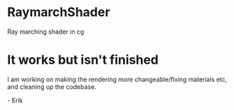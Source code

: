 # RaymarchShader
Ray marching shader in cg

# It works but isn't finished
I am working on making the rendering more changeable/fixing materials etc, and cleaning up the codebase.

\- Erik
